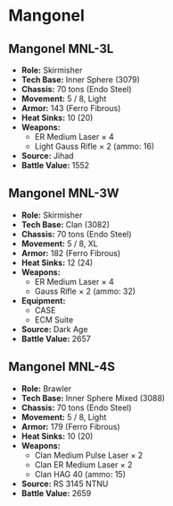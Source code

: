 # Mangonel
## Mangonel MNL-3L
- **Role:** Skirmisher
- **Tech Base:** Inner Sphere (3079)
- **Chassis:** 70 tons (Endo Steel)
- **Movement:** 5 / 8, Light
- **Armor:** 143 (Ferro Fibrous)
- **Heat Sinks:** 10 (20)
- **Weapons:**
  - ER Medium Laser × 4
  - Light Gauss Rifle × 2 (ammo: 16)
- **Source:** Jihad
- **Battle Value:** 1552

## Mangonel MNL-3W
- **Role:** Skirmisher
- **Tech Base:** Clan (3082)
- **Chassis:** 70 tons (Endo Steel)
- **Movement:** 5 / 8, XL
- **Armor:** 182 (Ferro Fibrous)
- **Heat Sinks:** 12 (24)
- **Weapons:**
  - ER Medium Laser × 4
  - Gauss Rifle × 2 (ammo: 32)
- **Equipment:**
  - CASE
  - ECM Suite
- **Source:** Dark Age
- **Battle Value:** 2657

## Mangonel MNL-4S
- **Role:** Brawler
- **Tech Base:** Inner Sphere Mixed (3088)
- **Chassis:** 70 tons (Endo Steel)
- **Movement:** 5 / 8, Light
- **Armor:** 179 (Ferro Fibrous)
- **Heat Sinks:** 10 (20)
- **Weapons:**
  - Clan Medium Pulse Laser × 2
  - Clan ER Medium Laser × 2
  - Clan HAG 40 (ammo: 15)
- **Source:** RS 3145  NTNU
- **Battle Value:** 2659

